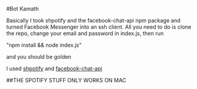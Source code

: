 #Bot Kamath

Basically I took shpotify and the facebook-chat-api npm package and turned Facebook Messenger into an ssh client. All you need to do is clone the repo, change your email and password in index.js, then run 

"npm install && node index.js" 

and you should be golden

I used [shpotify](https://github.com/hnarayanan/shpotify/archive/master.zip) and [facebook-chat-api](https://www.npmjs.com/package/facebook-chat-api)

##THE SPOTIFY STUFF ONLY WORKS ON MAC
